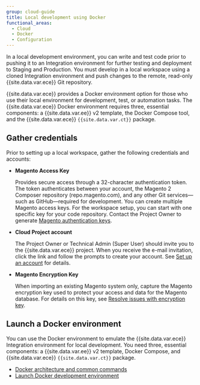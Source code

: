 ```yaml
---
group: cloud-guide
title: Local development using Docker
functional_areas:
  - Cloud
  - Docker
  - Configuration
---
```


In a local development environment, you can write and test code prior to pushing it to an Integration environment for further testing and deployment to Staging and Production. You must develop in a local workspace using a cloned Integration environment and push changes to the remote, read-only {{site.data.var.ece}} Git repository.

{{site.data.var.ece}} provides a Docker environment option for those who use their local environment for development, test, or automation tasks. The {{site.data.var.ece}} Docker environment requires three, essential components: a {{site.data.var.ee}} v2 template, the Docker Compose tool, and the {{site.data.var.ece}} `{{site.data.var.ct}}` package.

## Gather credentials

Prior to setting up a local workspace, gather the following credentials and accounts:

-  **Magento Access Key**

   Provides secure access through a 32-character authentication token. The token authenticates between your account, the Magento 2 Composer repository (repo.magento.com), and any other Git services—such as GitHub—required for development. You can create multiple Magento access keys. For the workspace setup, you can start with one specific key for your code repository. Contact the Project Owner to generate [Magento authentication keys].

-  **Cloud Project account**

   The Project Owner or Technical Admin (Super User) should invite you to the {{site.data.var.ece}} project. When you receive the e-mail invitation, click the link and follow the prompts to create your account. See [Set up an account] for details.

-  **Magento Encryption Key**

   When importing an existing Magento system only, capture the Magento encryption key used to protect your access and data for the Magento database. For details on this key, see [Resolve issues with encryption key].

## Launch a Docker environment

You can use the Docker environment to emulate the {{site.data.var.ece}} Integration environment for local development. You need three, essential components: a {{site.data.var.ee}} v2 template, Docker Compose, and {{site.data.var.ece}} `{{site.data.var.ct}}` package.

-  [Docker architecture and common commands]({{page.baseurl}}/cloud/docker/docker-containers.html)
-  [Launch Docker development environment]({{page.baseurl}}/cloud/docker/docker-config.html)

[config docker]: {{page.baseurl}}/cloud/docker/docker-config.html
[Magento authentication keys]: {{page.baseurl}}/install-gde/prereq/connect-auth.html
[Set up an account]: {{page.baseurl}}/cloud/before/before-workspace.html#newaccount
[Resolve issues with encryption key]: {{page.baseurl}}/cloud/trouble/trouble-crypt-key-variable.html